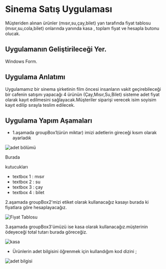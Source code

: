 # Sinema Satış Uygulaması
Müşteriden alınan ürünler (mısır,su,çay,bilet) yan tarafında fiyat tablosu (mısır,su,cola,bilet)
onlarında yanında kasa , toplam fiyat ve hesapla butonu olucak.
## Uygulamanın Geliştirileceği Yer.
Windows Form.
## Uygulama Anlatımı
Uygulamamız bir sinema şirketinin film öncesi insanların vakit geçirebileceği bir cafenin satışını yapacağı 4 ürünün (Çay,Mısır,Su,Bilet) sisteme adet fiyat olarak kayıt edilmesini sağlayacak.Müşteriler siparişi verecek isim soyisim kayıt edilip sırayla teslim edilecek.

## Uygulama Yapım Aşamaları
* 1.aşamada groupBox1(ürün miktar) imizi adetlerin gireceği kısım olarak ayarladık

![adet bölümü](https://github.com/Ahmet-Midilli/SinemaSatisUygulama/assets/104301620/656fbf23-4ee9-4d48-a4a5-648c0a52a37e)

Burada

kutucukları 

 * textbox 1 : mısır
 * textbox 2 : su
 * textbox 3 : çay
 * textbox 4 : bilet

 2.aşamada groupBox2'mizi etiket olarak kullanacağız kasayı burada ki fiyatlara göre hesaplayacağız.

![Fiyat Tablosu](https://github.com/Ahmet-Midilli/SinemaSatisUygulama/assets/104301620/b3286db7-3671-402b-9ff4-3ed525bb0b86)

3.aşamada groupBox3'ümüzü ise kasa olarak kullanacağız.müşterinin ödeyeceği total tutarı burada göreceğiz.

![kasa](https://github.com/Ahmet-Midilli/SinemaSatisUygulama/assets/104301620/4f5d5cb5-98cc-4929-a250-6eea254e6661)

* Ürünlerin adet bilgisini öğrenmek için kullandığım kod dizini ;

![adet bilgisi](https://github.com/Ahmet-Midilli/SinemaSatisUygulama/assets/104301620/28fc77ff-1716-4248-9e00-8a144d225320)

